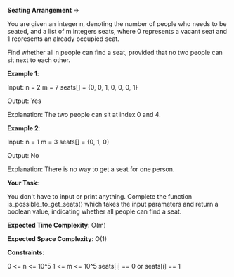 **Seating Arrangement** =>

You are given an integer n, denoting the number of people who needs to be seated, and a list of m integers seats, where 0 represents a vacant seat and 1 represents an already occupied seat.

Find whether all n people can find a seat, provided that no two people can sit next to each other.

**Example 1**:

Input: n = 2 m = 7 seats[] = {0, 0, 1, 0, 0, 0, 1} 

Output: Yes 

Explanation: The two people can sit at index 0 and 4. 

**Example 2**:

Input: n = 1 m = 3 seats[] = {0, 1, 0} 

Output: No 

Explanation: There is no way to get a seat for one person. 

**Your Task**:

You don't have to input or print anything. Complete the function is_possible_to_get_seats() which takes the input parameters and return a boolean value, indicating whether all people can find a seat.

**Expected Time Complexity**: O(m) 

**Expected Space Complexity**: O(1)

**Constraints**:

0 <= n <= 10^5 1 <= m <= 10^5 seats[i] == 0 or seats[i] == 1